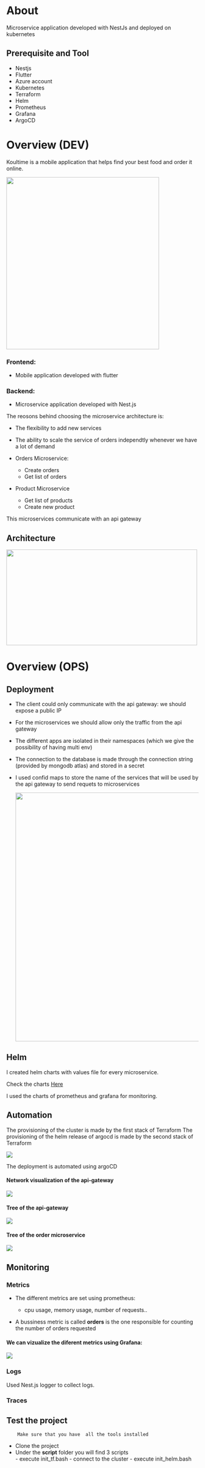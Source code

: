 # About 

Microservice application developed with NestJs and deployed on kubernetes 
## Prerequisite and Tool

- Nestjs
- Flutter 
- Azure account 
- Kubernetes
- Terraform
- Helm
- Prometheus 
- Grafana 
- ArgoCD

# Overview (DEV)

Koultime is a mobile application that helps find your best food and order it online.

<img src="https://github.com/rihemebh/delivery-microservice-devops/blob/main/data%20(1).gif" width=400 height=450 />

### Frontend: 
- Mobile application developed with flutter

### Backend:
- Microservice application developed with Nest.js


The reosons behind choosing the microservice architecture is:
- The flexibility to add new services 
- The ability to scale the service of orders independtly whenever we have a lot of demand 

- Orders Microservice: 
    - Create orders
    - Get list of orders
- Product Microservice 
    - Get list of products
    - Create new product
   
 This microservices communicate with an api gateway 

 
## Architecture 

<img src="https://github.com/rihemebh/delivery-microservice-devops/blob/main/projet-MS%20architecture.drawio.png" width=500 height=250 />

# Overview (OPS)

## Deployment
 - The client could only communicate with the api gateway: we should expose a public IP
 - For the microservices we should allow only the traffic from the api gateway
 - The different apps are isolated in their namespaces (which we give the possibility of having multi env) 
 - The connection to the database is made through the connection string (provided by mongodb atlas) and stored in a secret
 - I used confid maps to store the name of the services that will be used by the api gateway to send requets to microservices
     
     <img src="https://github.com/rihemebh/delivery-microservice-devops/blob/main/projet-Kubernetes%20architecture.drawio.png" width=500 height=650 />
     
     
## Helm 

I created helm charts with values file for every microservice. 

Check the charts [Here](https://github.com/rihemebh/delivery-microservice-devops/tree/main/infrastructure/helm)


I used the charts of prometheus and grafana for monitoring.

## Automation 

The provisioning of the cluster is made by the first stack of Terraform 
The provisioning of the helm release of argocd is made by the second stack of Terraform 

<img src="https://github.com/rihemebh/delivery-microservice-devops/blob/main/projet-Terraform.drawio.png" />


The deployment is automated using argoCD 

#### Network visualization of the api-gateway

<img src="https://github.com/rihemebh/delivery-microservice-devops/blob/main/argo-gateway.png" />

#### Tree of the api-gateway

<img src="https://github.com/rihemebh/delivery-microservice-devops/blob/main/argo-gateway-tree.png" />

#### Tree of the order microservice 

<img src="https://github.com/rihemebh/delivery-microservice-devops/blob/main/argo-order.png.png" />

## Monitoring 

### Metrics 

- The different metrics are set using prometheus: 
    - cpu usage, memory usage, number of requests..

- A bussiness metric is called **orders** is the one responsible for counting the number of orders requested

#### We can vizualize the diferent metrics using Grafana:

<img src="https://github.com/rihemebh/delivery-microservice-devops/blob/main/dashboard.png" />


### Logs 

Used Nest.js logger to collect logs. 

### Traces 



## Test the project 

        Make sure that you have  all the tools installed
            
  - Clone the project 
  - Under the **script** folder you will find 3 scripts  
        - execute init_tf.bash 
        - connect to the cluster 
        - execute init_helm.bash
  
